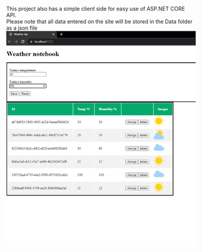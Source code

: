 This project also has a simple client side for easy use of ASP.NET CORE API.  
Please note that all data entered on the site will be stored in the Data folder as a json file  
![Example.png](https://github.com/corsall/Minimalistic-ASP.NET-CORE-API-Weather-notebook-/blob/master/Example.png?raw=true)
